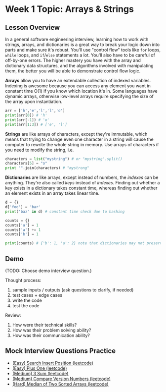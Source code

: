 # Week 1 Topic: Arrays & Strings
## Lesson Overview

In a general software engineering interview, learning how to work with strings,
arrays, and dictionaries is a great way to break your logic down into parts
and make sure it's robust. You'll use "control flow" tools like `for` loops,
`while` loops, and `if`/`else` statements a lot. You'll also have to be careful
of off-by-one errors. The higher mastery you have with the array and dictionary
data structures, and the algorithms involved with manipulating them, the 
better you will be able to demonstrate control flow logic.

**Arrays** allow you to have an extendable collection of indexed variables.
Indexing is awesome because you can access any element you want in constant
time O(1) if you know which location it's in. Some languages have dynamic arrays, otherwise low-level arrays require specifying the size of the array upon instantiation.

```python
arr = ['h','e','l','l','o']
print(arr[0]) # 'h'
print(arr[-1]) # 'o'
print(arr[1:3]) # ['e', 'l']
```

**Strings** are like arrays of
characters, except they're immutable, which means that trying to change 
even one character in a string will cause the computer to rewrite the whole
string in memory. Use arrays of characters if you need to modify the string,
i.e.

```python
characters = list("mystring") # or "mystring".split()
characters[5] = "o"
print "".join(characters) # "mystrong"
```

**Dictionaries** are like arrays, except instead of numbers, the _indexes_
can be anything. They're also called _keys_ instead of _indexes_. Finding
out whether a key exists in a dictionary takes constant time, whereas
finding out whether an element exists in an array takes linear time.

```python
d = {}
d['foo'] = 'bar'
print('baz' in d) # constant time check due to hashing

counts = {}
counts['a'] = 1
counts['a'] += 1
counts['b'] = 1

print(counts) # {'b': 1, 'a': 2} note that dictionaries may not preserve order
```

## Demo

(TODO: Choose demo interview question.)

Thought process:

1. sample inputs / outputs (ask questions to clarify, if needed)
2. test cases + edge cases
3. write the code
4. test the code

Review:

1. How were their technical skills?
2. How was their problem solving ability?
3. How was their communication ability?

## Mock Interview Questions Practice

* [(Easy) Search Insert Position (leetcode)](https://leetcode.com/problems/search-insert-position/#/description)
* [(Easy) Plus One (leetcode)](https://leetcode.com/problems/plus-one/#/description)
* [(Medium) 3 Sum (leetcode)](https://leetcode.com/problems/3sum/#/description)
* [(Medium) Compare Version Numbers (leetcode)](https://leetcode.com/problems/compare-version-numbers/#/description)
* [(Hard) Median of Two Sorted Arrays (leetcode)](https://leetcode.com/problems/median-of-two-sorted-arrays/#/description)

